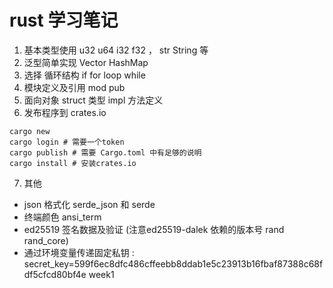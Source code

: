 # rust 学习笔记

1. 基本类型使用 u32 u64 i32 f32 ， str String 等
2. 泛型简单实现 Vector HashMap
3. 选择 循环结构 if for loop while
4. 模块定义及引用 mod pub
5. 面向对象 struct 类型 impl 方法定义
6. 发布程序到 crates.io

```shell
cargo new 
cargo login # 需要一个token 
cargo publish # 需要 Cargo.toml 中有足够的说明
cargo install # 安装crates.io 
```

7. 其他

- json 格式化 serde_json 和 serde
- 终端颜色 ansi_term
- ed25519 签名数据及验证 (注意ed25519-dalek 依赖的版本号 rand rand_core)
- 通过环境变量传递固定私钥 :  secret_key=599f6ec8dfc486cffeebb8ddab1e5c23913b16fbaf87388c68fdf5cfcd80bf4e week1